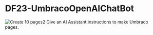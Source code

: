 # DF23-UmbracoOpenAIChatBot

![Create 10 pages2](https://github.com/FrontisBV/DF23-UmbracoOpenAIChatBot/assets/16189228/3c7e9454-152b-48e5-a299-da6c3c812df3)
Give an AI Assistant instructions to make Umbraco pages.
